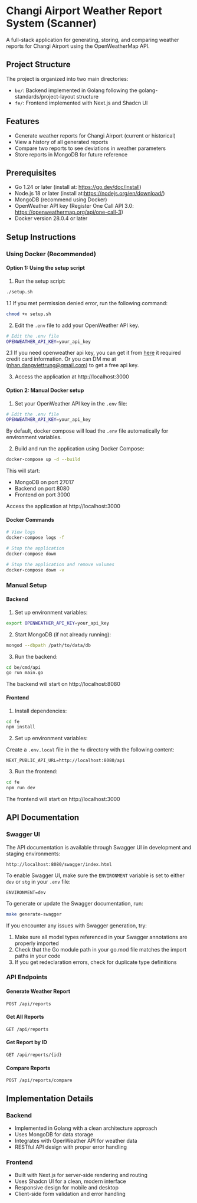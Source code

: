 # Changi Airport Weather Report System (Scanner)

A full-stack application for generating, storing, and comparing weather reports for Changi Airport using the OpenWeatherMap API.

## Project Structure

The project is organized into two main directories:

- `be/`: Backend implemented in Golang following the golang-standards/project-layout structure
- `fe/`: Frontend implemented with Next.js and Shadcn UI

## Features

- Generate weather reports for Changi Airport (current or historical)
- View a history of all generated reports
- Compare two reports to see deviations in weather parameters
- Store reports in MongoDB for future reference

## Prerequisites

- Go 1.24 or later (install at: https://go.dev/doc/install)
- Node.js 18 or later (install at:https://nodejs.org/en/download/)
- MongoDB (recommend using Docker)
- OpenWeather API key (Register One Call API 3.0: https://openweathermap.org/api/one-call-3)
- Docker version 28.0.4 or later

## Setup Instructions

### Using Docker (Recommended)

#### Option 1: Using the setup script

1. Run the setup script:

```bash
./setup.sh
```

1.1 If you met permission denied error, run the following command:

```bash
chmod +x setup.sh
```


2. Edit the `.env` file to add your OpenWeather API key.
```bash
# Edit the .env file
OPENWEATHER_API_KEY=your_api_key
```

2.1 If you need openweather api key, you can get it from [here](https://openweathermap.org/api/one-call-3) it required credit card information. Or you can DM me at (nhan.dangviettrung@gmail.com) to get a free api key.

3. Access the application at http://localhost:3000

#### Option 2: Manual Docker setup

1. Set your OpenWeather API key in the `.env` file:

```bash
# Edit the .env file
OPENWEATHER_API_KEY=your_api_key
```

By default, docker compose will load the `.env` file automatically for environment variables.

2. Build and run the application using Docker Compose:

```bash
docker-compose up -d --build
```

This will start:

- MongoDB on port 27017
- Backend on port 8080
- Frontend on port 3000

Access the application at http://localhost:3000

#### Docker Commands

```bash
# View logs
docker-compose logs -f

# Stop the application
docker-compose down

# Stop the application and remove volumes
docker-compose down -v
```

### Manual Setup

#### Backend

1. Set up environment variables:

```bash
export OPENWEATHER_API_KEY=your_api_key
```

2. Start MongoDB (if not already running):

```bash
mongod --dbpath /path/to/data/db
```

3. Run the backend:

```bash
cd be/cmd/api
go run main.go
```

The backend will start on http://localhost:8080

#### Frontend

1. Install dependencies:

```bash
cd fe
npm install
```

2. Set up environment variables:

Create a `.env.local` file in the `fe` directory with the following content:

```
NEXT_PUBLIC_API_URL=http://localhost:8080/api
```

3. Run the frontend:

```bash
cd fe
npm run dev
```

The frontend will start on http://localhost:3000

## API Documentation

### Swagger UI

The API documentation is available through Swagger UI in development and staging environments:

```
http://localhost:8080/swagger/index.html
```

To enable Swagger UI, make sure the `ENVIRONMENT` variable is set to either `dev` or `stg` in your `.env` file:

```
ENVIRONMENT=dev
```

To generate or update the Swagger documentation, run:

```bash
make generate-swagger
```

If you encounter any issues with Swagger generation, try:

1. Make sure all model types referenced in your Swagger annotations are properly imported
2. Check that the Go module path in your go.mod file matches the import paths in your code
3. If you get redeclaration errors, check for duplicate type definitions

### API Endpoints

#### Generate Weather Report

```
POST /api/reports
```

#### Get All Reports

```
GET /api/reports
```

#### Get Report by ID

```
GET /api/reports/{id}
```

#### Compare Reports

```
POST /api/reports/compare
```

## Implementation Details

### Backend

- Implemented in Golang with a clean architecture approach
- Uses MongoDB for data storage
- Integrates with OpenWeather API for weather data
- RESTful API design with proper error handling

### Frontend

- Built with Next.js for server-side rendering and routing
- Uses Shadcn UI for a clean, modern interface
- Responsive design for mobile and desktop
- Client-side form validation and error handling
